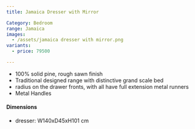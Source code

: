 ```yaml
---
title: Jamaica Dresser with Mirror

Category: Bedroom
range: Jamaica
images:
  - /assets/jamaica dresser with mirror.png
variants:
  - price: 79500

---
```

* 100% solid pine, rough sawn finish
* Traditional designed range with distinctive grand scale bed
* radius on the drawer fronts, with all have full extension metal runners
* Metal Handles

#### Dimensions
* dresser: W140xD45xH101 cm
